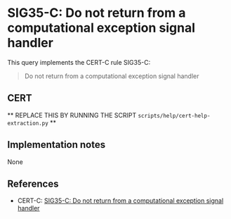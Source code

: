 # SIG35-C: Do not return from a computational exception signal handler

This query implements the CERT-C rule SIG35-C:

> Do not return from a computational exception signal handler
## CERT

** REPLACE THIS BY RUNNING THE SCRIPT `scripts/help/cert-help-extraction.py` **

## Implementation notes

None

## References

* CERT-C: [SIG35-C: Do not return from a computational exception signal handler](https://wiki.sei.cmu.edu/confluence/display/c)

